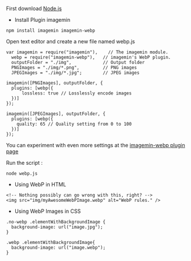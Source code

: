 First download [Node.js](https://nodejs.org/en/download/) 

* Install Plugin imagemin
```
npm install imagemin imagemin-webp
```

Open text editor and create a new file named webp.js

```
var imagemin = require("imagemin"),    // The imagemin module.
  webp = require("imagemin-webp"),   // imagemin's WebP plugin.
  outputFolder = "./img",            // Output folder
  PNGImages = "./img/*.png",         // PNG images
  JPEGImages = "./img/*.jpg";        // JPEG images

imagemin([PNGImages], outputFolder, {
  plugins: [webp({
      lossless: true // Losslessly encode images
  })]
});

imagemin([JPEGImages], outputFolder, {
  plugins: [webp({
    quality: 65 // Quality setting from 0 to 100
  })]
});
```
You can experiment with even more settings at the [imagemin-webp plugin page](https://www.npmjs.com/package/imagemin-webp)

Run the script :
```
node webp.js
```



* Using WebP in HTML
```
<!-- Nothing possibly can go wrong with this, right? -->
<img src="img/myAwesomeWebPImage.webp" alt="WebP rules." />
```

* Using WebP Images in CSS

```
.no-webp .elementWithBackgroundImage {
  background-image: url("image.jpg");
}

.webp .elementWithBackgroundImage{
  background-image: url("image.webp");
}
```
